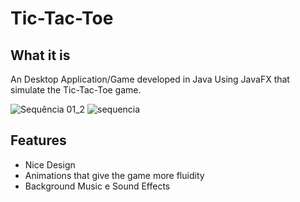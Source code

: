 # Tic-Tac-Toe

## What it is ##

An Desktop Application/Game developed in Java Using JavaFX that simulate the Tic-Tac-Toe game.

![Sequência 01_2](https://github.com/C0lliNN/JogoDaVelha/blob/master/screenshots/initial-view.png)
![sequencia](https://github.com/C0lliNN/JogoDaVelha/blob/master/screenshots/game-view.png)

## Features ##

* Nice Design
* Animations that give the game more fluidity
* Background Music e Sound Effects 

